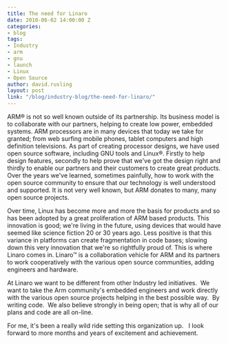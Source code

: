 ```yaml
---
title: The need for Linaro
date: 2010-06-02 14:00:00 Z
categories:
- blog
tags:
- Industry
- arm
- gnu
- launch
- Linux
- Open Source
author: david.rusling
layout: post
link: "/blog/industry-blog/the-need-for-linaro/"
---
```


ARM® is not so well known outside of its partnership. Its business model is to collaborate with our partners, helping to create low power, embedded systems. ARM processors are in many devices that today we take for granted; from web surfing mobile phones, tablet computers and high definition televisions. As part of creating processor designs, we have used open source software, including GNU tools and Linux®. Firstly to help design features, secondly to help prove that we've got the design right and thirdly to enable our partners and their customers to create great products. Over the years we've learned, sometimes painfully, how to work with the open source community to ensure that our technology is well understood and supported. It is not very well known, but ARM donates to many, many open source projects.

Over time, Linux has become more and more the basis for products and so has been adopted by a great proliferation of ARM based products. This innovation is good; we're living in the future, using devices that would have seemed like science fiction 20 or 30 years ago. Less positive is that this variance in platforms can create fragmentation in code bases; slowing down this very innovation that we're so rightfully proud of. This is where Linaro comes in. Linaro™ is a collaboration vehicle for ARM and its partners to work cooperatively with the various open source communities, adding engineers and hardware.

At Linaro we want to be different from other Industry led initiatives.  We want to take the Arm community's embedded engineers and work directly with the various open source projects helping in the best possible way.  By writing code.  We also believe strongly in being open; that is why all of our plans and code are all on-line.

For me, it's been a really wild ride setting this organization up.   I look forward to more months and years of excitement and achievement.
